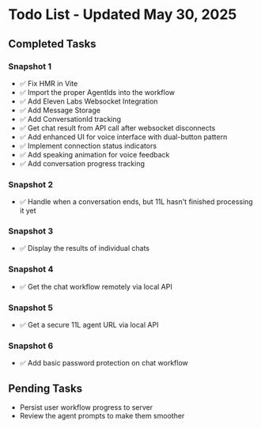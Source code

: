 # Todo List - Updated May 30, 2025

## Completed Tasks

### Snapshot 1

- ✅ Fix HMR in Vite
- ✅ Import the proper AgentIds into the workflow
- ✅ Add Eleven Labs Websocket Integration
- ✅ Add Message Storage
- ✅ Add ConversationId tracking
- ✅ Get chat result from API call after websocket disconnects
- ✅ Add enhanced UI for voice interface with dual-button pattern
- ✅ Implement connection status indicators
- ✅ Add speaking animation for voice feedback
- ✅ Add conversation progress tracking

### Snapshot 2

- ✅ Handle when a conversation ends, but 11L hasn't finished processing it yet

### Snapshot 3

- ✅ Display the results of individual chats

### Snapshot 4

- ✅ Get the chat workflow remotely via local API

### Snapshot 5

- ✅ Get a secure 11L agent URL via local API

### Snapshot 6

- ✅ Add basic password protection on chat workflow

## Pending Tasks

- Persist user workflow progress to server
- Review the agent prompts to make them smoother
